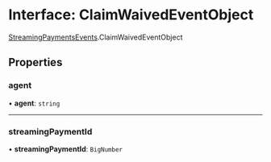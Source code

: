 # Interface: ClaimWaivedEventObject

[StreamingPaymentsEvents](../modules/StreamingPaymentsEvents.md).ClaimWaivedEventObject

## Properties

### agent

• **agent**: `string`

___

### streamingPaymentId

• **streamingPaymentId**: `BigNumber`
